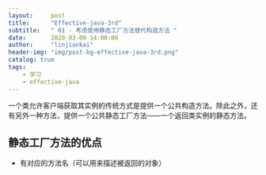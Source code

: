 ```yaml
---
layout:     post
title:      "Effective-java-3rd"
subtitle:   " 01 - 考虑使用静态工厂方法替代构造方法 "
date:       2020-03-09 14:00:00
author:     "linjiankai"
header-img: "img/post-bg-effective-java-3rd.png"
catalog: true
tags:
    - 学习
    - effective-java
---
```

一个类允许客户端获取其实例的传统方式是提供一个公共构造方法。除此之外，还有另外一种方法，提供一个公共静态工厂方法——一个返回类实例的静态方法。

## 静态工厂方法的优点
* 有对应的方法名（可以用来描述被返回的对象）
